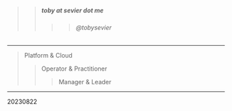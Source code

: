 

> 
>> ##### toby at sevier dot me
>>>> ###### @tobysevier

---

> Platform & Cloud
>> Operator & Practitioner
>>> Manager & Leader

---


20230822


